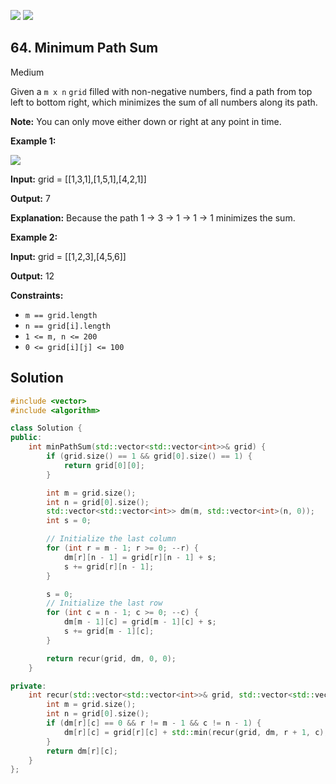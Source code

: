 [![](https://img.shields.io/github/stars/javadev/LeetCode-in-All?label=Stars&style=flat-square)](https://github.com/javadev/LeetCode-in-All)
[![](https://img.shields.io/github/forks/javadev/LeetCode-in-All?label=Fork%20me%20on%20GitHub%20&style=flat-square)](https://github.com/javadev/LeetCode-in-All/fork)

## 64\. Minimum Path Sum

Medium

Given a `m x n` `grid` filled with non-negative numbers, find a path from top left to bottom right, which minimizes the sum of all numbers along its path.

**Note:** You can only move either down or right at any point in time.

**Example 1:**

![](https://assets.leetcode.com/uploads/2020/11/05/minpath.jpg)

**Input:** grid = \[\[1,3,1],[1,5,1],[4,2,1]]

**Output:** 7

**Explanation:** Because the path 1 → 3 → 1 → 1 → 1 minimizes the sum. 

**Example 2:**

**Input:** grid = \[\[1,2,3],[4,5,6]]

**Output:** 12 

**Constraints:**

*   `m == grid.length`
*   `n == grid[i].length`
*   `1 <= m, n <= 200`
*   `0 <= grid[i][j] <= 100`

## Solution

```cpp
#include <vector>
#include <algorithm>

class Solution {
public:
    int minPathSum(std::vector<std::vector<int>>& grid) {
        if (grid.size() == 1 && grid[0].size() == 1) {
            return grid[0][0];
        }

        int m = grid.size();
        int n = grid[0].size();
        std::vector<std::vector<int>> dm(m, std::vector<int>(n, 0));
        int s = 0;

        // Initialize the last column
        for (int r = m - 1; r >= 0; --r) {
            dm[r][n - 1] = grid[r][n - 1] + s;
            s += grid[r][n - 1];
        }

        s = 0;
        // Initialize the last row
        for (int c = n - 1; c >= 0; --c) {
            dm[m - 1][c] = grid[m - 1][c] + s;
            s += grid[m - 1][c];
        }

        return recur(grid, dm, 0, 0);
    }

private:
    int recur(std::vector<std::vector<int>>& grid, std::vector<std::vector<int>>& dm, int r, int c) {
        int m = grid.size();
        int n = grid[0].size();
        if (dm[r][c] == 0 && r != m - 1 && c != n - 1) {
            dm[r][c] = grid[r][c] + std::min(recur(grid, dm, r + 1, c), recur(grid, dm, r, c + 1));
        }
        return dm[r][c];
    }
};
```